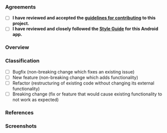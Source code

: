 <!-- Thank you for submitting a pull request! Please add below details so that we can merge it faster. -->

### Agreements
<!-- Please check these boxes to ensure you've actually read and understood these important rules! -->

- [ ] **I have reviewed and accepted the [guidelines for contributing](https://github.com/CellularPrivacy/Android-IMSI-Catcher-Detector/blob/development/.github/CONTRIBUTING.md) to this project.**
- [ ] **I have reviewed and closely followed the [Style Guide](https://github.com/CellularPrivacy/Android-IMSI-Catcher-Detector/wiki/Style-Guide) for this Android app.**

### Overview
<!-- Please add a short and easy to understand description of your proposed changes here. -->

### Classification
<!-- Please click the correct checkbox that applies best to classify your pull request. -->

- [ ] Bugfix (non-breaking change which fixes an existing issue)
- [ ] New feature (non-breaking change which adds functionality)
- [ ] Refactor (restructuring of existing code without changing its external functionality)
- [ ] Breaking change (fix or feature that would cause existing functionality to not work as expected)

### References
<!-- If your pull request is related to or solves any existing Issues, please link them here. -->

### Screenshots
<!-- If you have created visual changes, please add a screenshot without metadata here. -->
